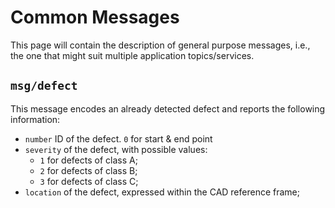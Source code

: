 # Common Messages

This page will contain the description of general purpose messages, i.e., the one that might suit multiple application topics/services.

## `msg/defect`
This message encodes an already detected defect and reports the following information:
- `number` ID of the defect. `0` for start & end point
- `severity` of the defect, with possible values: 
  - `1` for defects of class A;
  - `2` for defects of class B;
  - `3` for defects of class C;
- `location` of the defect, expressed within the CAD reference frame;

